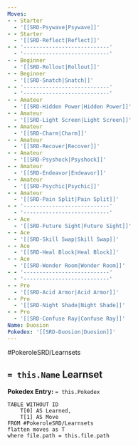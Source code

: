 ```yaml
---
Moves:
- - Starter
  - '[[SRD-Psywave|Psywave]]'
- - Starter
  - '[[SRD-Reflect|Reflect]]'
- - '---------------------------'
  - '---------------------------'
- - Beginner
  - '[[SRD-Rollout|Rollout]]'
- - Beginner
  - '[[SRD-Snatch|Snatch]]'
- - '---------------------------'
  - '---------------------------'
- - Amateur
  - '[[SRD-Hidden Power|Hidden Power]]'
- - Amateur
  - '[[SRD-Light Screen|Light Screen]]'
- - Amateur
  - '[[SRD-Charm|Charm]]'
- - Amateur
  - '[[SRD-Recover|Recover]]'
- - Amateur
  - '[[SRD-Psyshock|Psyshock]]'
- - Amateur
  - '[[SRD-Endeavor|Endeavor]]'
- - Amateur
  - '[[SRD-Psychic|Psychic]]'
- - Amateur
  - '[[SRD-Pain Split|Pain Split]]'
- - '---------------------------'
  - '---------------------------'
- - Ace
  - '[[SRD-Future Sight|Future Sight]]'
- - Ace
  - '[[SRD-Skill Swap|Skill Swap]]'
- - Ace
  - '[[SRD-Heal Block|Heal Block]]'
- - Ace
  - '[[SRD-Wonder Room|Wonder Room]]'
- - '---------------------------'
  - '---------------------------'
- - Pro
  - '[[SRD-Acid Armor|Acid Armor]]'
- - Pro
  - '[[SRD-Night Shade|Night Shade]]'
- - Pro
  - '[[SRD-Confuse Ray|Confuse Ray]]'
Name: Duosion
Pokedex: '[[SRD-Duosion|Duosion]]'
---
```


#PokeroleSRD/Learnsets

## `= this.Name` Learnset

**Pokedex Entry:** `= this.Pokedex`

```dataview
TABLE WITHOUT ID
    T[0] AS Learned,
    T[1] AS Move
FROM #PokeroleSRD/Learnsets
flatten moves as T
where file.path = this.file.path
```
